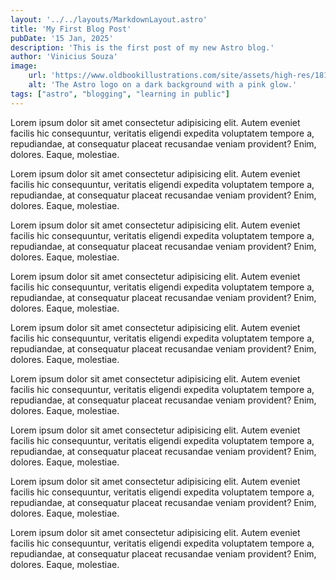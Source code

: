 ```yaml
---
layout: '../../layouts/MarkdownLayout.astro'
title: 'My First Blog Post'
pubDate: '15 Jan, 2025'
description: 'This is the first post of my new Astro blog.'
author: 'Vinicius Souza'
image:
    url: 'https://www.oldbookillustrations.com/site/assets/high-res/1814/midsummer-eve-768.jpg'
    alt: 'The Astro logo on a dark background with a pink glow.'
tags: ["astro", "blogging", "learning in public"]
---
```

Lorem ipsum dolor sit amet consectetur adipisicing elit. Autem eveniet facilis hic consequuntur, veritatis eligendi expedita voluptatem tempore a, repudiandae, at consequatur placeat recusandae veniam provident? Enim, dolores. Eaque, molestiae.

Lorem ipsum dolor sit amet consectetur adipisicing elit. Autem eveniet facilis hic consequuntur, veritatis eligendi expedita voluptatem tempore a, repudiandae, at consequatur placeat recusandae veniam provident? Enim, dolores. Eaque, molestiae.

Lorem ipsum dolor sit amet consectetur adipisicing elit. Autem eveniet facilis hic consequuntur, veritatis eligendi expedita voluptatem tempore a, repudiandae, at consequatur placeat recusandae veniam provident? Enim, dolores. Eaque, molestiae.

Lorem ipsum dolor sit amet consectetur adipisicing elit. Autem eveniet facilis hic consequuntur, veritatis eligendi expedita voluptatem tempore a, repudiandae, at consequatur placeat recusandae veniam provident? Enim, dolores. Eaque, molestiae.

Lorem ipsum dolor sit amet consectetur adipisicing elit. Autem eveniet facilis hic consequuntur, veritatis eligendi expedita voluptatem tempore a, repudiandae, at consequatur placeat recusandae veniam provident? Enim, dolores. Eaque, molestiae.

Lorem ipsum dolor sit amet consectetur adipisicing elit. Autem eveniet facilis hic consequuntur, veritatis eligendi expedita voluptatem tempore a, repudiandae, at consequatur placeat recusandae veniam provident? Enim, dolores. Eaque, molestiae.

Lorem ipsum dolor sit amet consectetur adipisicing elit. Autem eveniet facilis hic consequuntur, veritatis eligendi expedita voluptatem tempore a, repudiandae, at consequatur placeat recusandae veniam provident? Enim, dolores. Eaque, molestiae.

Lorem ipsum dolor sit amet consectetur adipisicing elit. Autem eveniet facilis hic consequuntur, veritatis eligendi expedita voluptatem tempore a, repudiandae, at consequatur placeat recusandae veniam provident? Enim, dolores. Eaque, molestiae.

Lorem ipsum dolor sit amet consectetur adipisicing elit. Autem eveniet facilis hic consequuntur, veritatis eligendi expedita voluptatem tempore a, repudiandae, at consequatur placeat recusandae veniam provident? Enim, dolores. Eaque, molestiae.